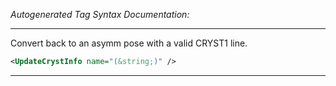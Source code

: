 <!-- THIS IS AN AUTOGENERATED FILE: Don't edit it directly, instead change the schema definition in the code itself. -->

_Autogenerated Tag Syntax Documentation:_

---
Convert back to an asymm pose with a valid CRYST1 line.

```xml
<UpdateCrystInfo name="(&string;)" />
```



---
